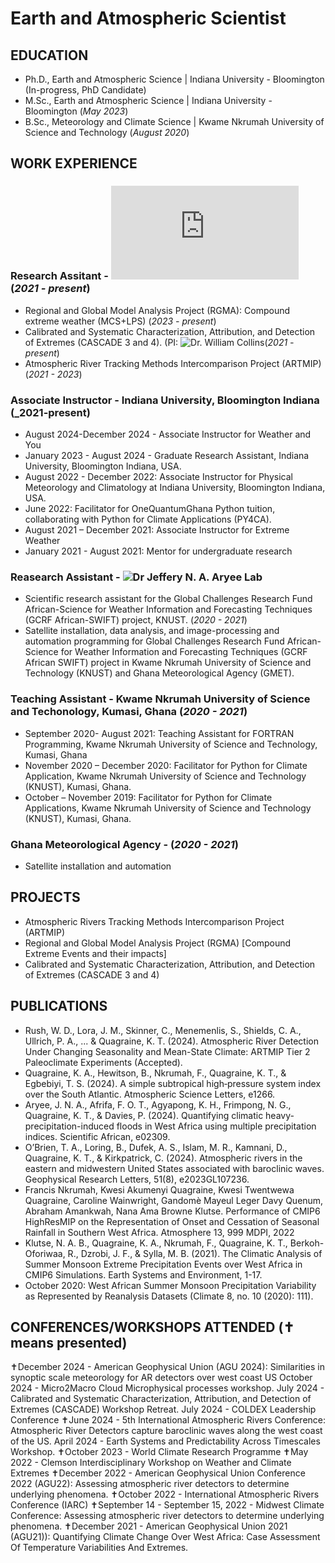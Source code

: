 # Earth and Atmospheric Scientist

## EDUCATION
- Ph.D., Earth and Atmospheric Science | Indiana University - Bloomington (In-progress, PhD Candidate)
- M.Sc., Earth and Atmospheric Science | Indiana University - Bloomington (_May 2023_)
- B.Sc., Meteorology and Climate Science | Kwame Nkrumah University of Science and Technology (_August 2020_)

## WORK EXPERIENCE 
### Research Assitant - ![Dr. Travis O'Brien Lab](https://earth.indiana.edu/directory/faculty/obrien-travis.html) (_2021 - present_)

- Regional and Global Model Analysis Project (RGMA): Compound extreme weather (MCS+LPS) (_2023 - present_)
- Calibrated and Systematic Characterization, Attribution, and Detection of Extremes (CASCADE 3 and 4). (PI: ![Dr. William Collins](https://profiles.lbl.gov/11626-william-collins)(_2021 - present_)
- Atmospheric River Tracking Methods Intercomparison Project (ARTMIP) (_2021 - 2023_)
  
### Associate Instructor - Indiana University, Bloomington Indiana (_2021-present)
- August 2024-December 2024 - Associate Instructor for Weather and You 
- January 2023 - August 2024 - Graduate Research Assistant, Indiana University, Bloomington Indiana, USA. 
- August 2022 - December 2022: Associate Instructor for Physical Meteorology and Climatology at Indiana University, Bloomington Indiana, USA.
- June 2022: Facilitator for OneQuantumGhana Python tuition, collaborating with Python for Climate Applications (PY4CA).
- August 2021 – December 2021: Associate Instructor for Extreme Weather 
- January 2021 - August 2021: Mentor for undergraduate research

### Reasearch Assistant - ![Dr Jeffery N. A. Aryee Lab](https://orcid.org/0000-0002-4481-1441)
- Scientific research assistant for the Global Challenges Research Fund African-Science for Weather Information and Forecasting Techniques (GCRF African-SWIFT) project, KNUST. (_2020 - 2021_)
- Satellite installation, data analysis, and image-processing and automation programming for Global Challenges Research Fund African-Science for Weather Information and Forecasting Techniques (GCRF African SWIFT) project in Kwame Nkrumah University of Science and Technology (KNUST) and Ghana Meteorological Agency (GMET).

### Teaching Assistant - Kwame Nkrumah University of Science and Techonology, Kumasi, Ghana (_2020 - 2021_)
- September 2020- August 2021: Teaching Assistant for FORTRAN  Programming, Kwame Nkrumah University of Science and Technology, Kumasi, Ghana
- November 2020 – December 2020: Facilitator for Python for Climate Application, Kwame Nkrumah University of Science and Technology (KNUST), Kumasi, Ghana. 
- October – November 2019: Facilitator for Python for Climate Applications, Kwame Nkrumah University of Science and Technology (KNUST), Kumasi, Ghana. 

### Ghana Meteorological Agency - (_2020 - 2021_)
- Satellite installation and automation
  
## PROJECTS
- Atmospheric Rivers Tracking Methods Intercomparison Project (ARTMIP)
- Regional and Global Model Analysis Project (RGMA) [Compound Extreme Events and their impacts]
- Calibrated and Systematic Characterization, Attribution, and Detection of Extremes (CASCADE 3 and 4)

## PUBLICATIONS
- Rush, W. D., Lora, J. M., Skinner, C., Menemenlis, S., Shields, C. A., Ullrich, P. A., ... & Quagraine, K. T. (2024). Atmospheric River Detection Under Changing Seasonality and Mean-State Climate: ARTMIP Tier 2 Paleoclimate Experiments (Accepted).
- Quagraine, K. A., Hewitson, B., Nkrumah, F., Quagraine, K. T., & Egbebiyi, T. S. (2024). A simple subtropical high‐pressure system index over the South Atlantic. Atmospheric Science Letters, e1266.
- Aryee, J. N. A., Afrifa, F. O. T., Agyapong, K. H., Frimpong, N. G., Quagraine, K. T., & Davies, P. (2024). Quantifying climatic heavy-precipitation-induced floods in West Africa using multiple precipitation indices. Scientific African, e02309.
- O’Brien, T. A., Loring, B., Dufek, A. S., Islam, M. R., Kamnani, D., Quagraine, K. T., & Kirkpatrick, C. (2024). Atmospheric rivers in the eastern and midwestern United States associated with baroclinic waves. Geophysical Research Letters, 51(8), e2023GL107236.
- Francis Nkrumah, Kwesi Akumenyi Quagraine, Kwesi Twentwewa Quagraine, Caroline Wainwright, Gandomè Mayeul Leger Davy Quenum, Abraham Amankwah, Nana Ama Browne Klutse. Performance of CMIP6 HighResMIP on the Representation of Onset and Cessation of Seasonal Rainfall in Southern West Africa. Atmosphere 13, 999 MDPI, 2022
- Klutse, N. A. B., Quagraine, K. A., Nkrumah, F., Quagraine, K. T., Berkoh-Oforiwaa, R., Dzrobi, J. F., & Sylla, M. B. (2021). The Climatic Analysis of Summer Monsoon Extreme Precipitation Events over West Africa in CMIP6 Simulations. Earth Systems and Environment, 1-17.
- October 2020:  West African Summer Monsoon Precipitation Variability as Represented by Reanalysis Datasets (Climate 8, no. 10 (2020): 111).

## CONFERENCES/WORKSHOPS ATTENDED (✝ means presented)
✝December 2024 - American Geophysical Union (AGU 2024): Similarities in synoptic scale 		meteorology for AR detectors over west coast US
October 2024 - Micro2Macro Cloud Microphysical processes workshop. 
July 2024 - Calibrated and Systematic Characterization, Attribution, and Detection of Extremes (CASCADE) Workshop Retreat. 
July 2024 - COLDEX Leadership Conference 
✝June 2024 - 5th International Atmospheric Rivers Conference: Atmospheric River Detectors capture baroclinic waves along the west coast of the US. 
April 2024 - Earth Systems and Predictability Across Timescales Workshop.
✝October 2023 - World Climate Research Programme
✝May 2022 - Clemson Interdisciplinary Workshop on Weather and Climate Extremes
✝December 2022 - American Geophysical Union Conference 2022 (AGU22): Assessing atmospheric river detectors to determine underlying phenomena.
✝October 2022 -  International Atmospheric Rivers Conference (IARC)
✝September 14 - September 15, 2022 - Midwest Climate Conference: Assessing atmospheric river detectors to determine underlying phenomena. 
✝December 2021 - American Geophysical Union 2021 (AGU21)): Quantifying Climate Change Over West Africa: Case Assessment Of Temperature Variabilities And Extremes.


